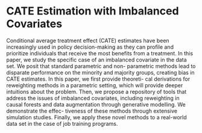 # CATE Estimation with Imbalanced Covariates

Conditional average treatment effect (CATE) estimates have been increasingly used
in policy decision-making as they can profile and prioritize individuals that receive
the most benefits from a treatment. In this paper, we study the specific case of an
imbalanced covariate in the data set. We posit that standard parametric and non-
parametric methods lead to disparate performance on the minority and majority
groups, creating bias in CATE estimates. In this paper, we first provide theoreti-
cal derivations for reweighting methods in a parametric setting, which will provide
deeper intuitions about the problem. Then, we propose a repository of tools that
address the issues of imbalanced covariates, including reweighting in causal forests
and data augmentation through generative modelling. We demonstrate the effec-
tiveness of these methods through extensive simulation studies. Finally, we apply
these novel methods to a real-world data set in the case of job training programs.

